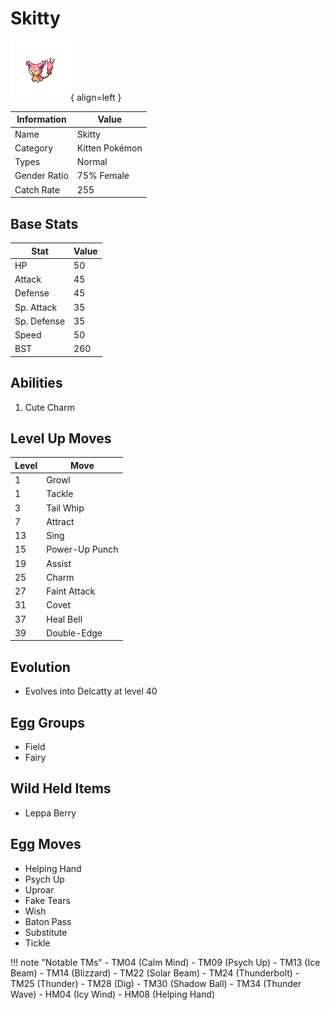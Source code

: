 # Skitty

![Skitty](../images/pokemon/300.png){ align=left }

| Information | Value |
|------------|--------|
| Name | Skitty |
| Category | Kitten Pokémon |
| Types | Normal |
| Gender Ratio | 75% Female |
| Catch Rate | 255 |

## Base Stats

| Stat | Value |
|------|-------|
| HP | 50 |
| Attack | 45 |
| Defense | 45 |
| Sp. Attack | 35 |
| Sp. Defense | 35 |
| Speed | 50 |
| BST | 260 |

## Abilities
1. Cute Charm

## Level Up Moves
| Level | Move |
|-------|------|
| 1 | Growl |
| 1 | Tackle |
| 3 | Tail Whip |
| 7 | Attract |
| 13 | Sing |
| 15 | Power-Up Punch |
| 19 | Assist |
| 25 | Charm |
| 27 | Faint Attack |
| 31 | Covet |
| 37 | Heal Bell |
| 39 | Double-Edge |

## Evolution
- Evolves into Delcatty at level 40

## Egg Groups
- Field
- Fairy

## Wild Held Items
- Leppa Berry

## Egg Moves
- Helping Hand
- Psych Up
- Uproar
- Fake Tears
- Wish
- Baton Pass
- Substitute
- Tickle

!!! note "Notable TMs"
    - TM04 (Calm Mind)
    - TM09 (Psych Up)
    - TM13 (Ice Beam)
    - TM14 (Blizzard)
    - TM22 (Solar Beam)
    - TM24 (Thunderbolt)
    - TM25 (Thunder)
    - TM28 (Dig)
    - TM30 (Shadow Ball)
    - TM34 (Thunder Wave)
    - HM04 (Icy Wind)
    - HM08 (Helping Hand)
